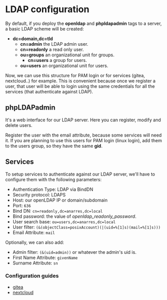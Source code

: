 # LDAP configuration

By default, if you deploy the **openldap** and **phpldapadmin** tags to a
server, a basic LDAP scheme will be created:

* **dc=domain,dc=tld**
   * **cn=admin** the LDAP admin user.
   * **cn=readonly** a read only user.
   * **ou=groups** an organizational unit for groups.
      * **cn=users** a group for users.
   * **ou=users** an organizational unit for users.

Now, we can use this structure for PAM login or for services (gitea,
nextcloud..) for example. This is convenient because once we register a user,
that user will be able to login using the same credentials for all the services
(that authenticate against LDAP).

## phpLDAPadmin

It's a web interface for our LDAP server. Here you can register, modify and
delete users.

Register the user with the email attribute, because some services will need it.
If you are planning to use this users for PAM login (linux login), add them to
the users group, so they have the same **gid**.

## Services

To setup services to authenticate against our LDAP server, we'll have to
configure them with the following parameters:

* Authentication Type: LDAP via BindDN
* Security protocol: LDAPS
* Host: our openLDAP IP or domain/subdomain
* Port: `636`
* Bind DN: `cn=readonly,dc=anarres,dc=local`
* Bind password: the value of *openldap_readonly_password*.
* User search base: `ou=users,dc=anarres,dc=local`
* User filter: `(&(objectClass=posixAccount)(|(uid=%[1]s)(mail=%[1]s)))`
* Email Attribute: `mail`

Optionally, we can also add:

* Admin filter: `(&(uid=admin))` or whatever the admin's uid is.
* First Name Attribute: `givenName`
* Surname Attribute: `sn`

### Configuration guides

* [gitea](https://docs.gitea.io/en-us/authentication/)
* [nextcloud](https://docs.nextcloud.com/server/14/admin_manual/configuration_user/user_auth_ldap.html)
